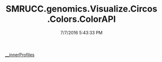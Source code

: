 ﻿---
title: SMRUCC.genomics.Visualize.Circos.Colors.ColorAPI
date: 7/7/2016 5:43:33 PM
---

[__innerProfiles](T-SMRUCC.genomics.Visualize.Circos.Colors.ColorAPI.__innerProfiles.html)
